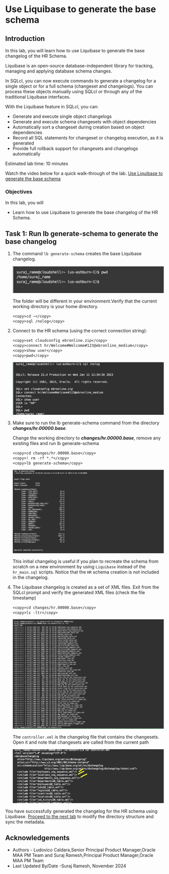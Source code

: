 # Use Liquibase to generate the base schema

## Introduction

In this lab, you will learn how to use Liquibase to generate the base changelog of the HR Schema.

Liquibase is an open-source database-independent library for tracking, managing and applying database schema changes.

In SQLcl, you can now execute commands to generate a changelog for a single object or for a full schema (changeset and changelogs). You can process these objects manually using SQLcl or through any of the traditional Liquibase interfaces.

With the Liquibase feature in SQLcl, you can:

- Generate and execute single object changelogs
- Generate and execute schema changesets with object dependencies
- Automatically sort a changeset during creation based on object dependencies
- Record all SQL statements for changeset or changelog execution, as it is generated
- Provide full rollback support for changesets and changelogs automatically

Estimated lab time: 10 minutes

Watch the video below for a quick walk-through of the lab.
[Use Liquibase to generate the base schema](videohub:1_lbqhg2em)

### Objectives

In this lab, you will

- Learn how to use Liquibase to generate the base changelog of the HR Schema.

## Task 1: Run lb generate-schema to generate the base changelog

1. The command `lb generate-schema` creates the base Liquibase changelog. 

    ![Cloud Shell home](images/cloudshell-home.png " ")

    The folder will be different in your environment.Verify that the current working directory is your home directory.

    ```text
    <copy>cd ~</copy>
    <copy>sql /nolog</copy>
    ```

2. Connect to the HR schema (using the correct connection string):

    ```text
    <copy>set cloudconfig ebronline.zip</copy>
    <copy>connect hr/Welcome#Welcome#123@ebronline_medium</copy>
    <copy>show user</copy>
    <copy>pwd</copy>
    ```

    ![sqlcl-hr](images/sqlcl-hr.png " ")

3. Make sure to run the lb generate-schema command from the directory ***changes/hr.00000.base***.

   Change the working directory to ***changes/hr.00000.base***, remove any existing files and run lb generate-schema

    ```text
    <copy>cd changes/hr.00000.base</copy>
    <copy>! rm -rf *.*</copy>
    <copy>lb generate-schema</copy>
    ```

    ![lb-genschema](images/lb-genschema.png " ")

    This initial changelog is useful if you plan to recreate the schema from scratch on a new environment by using `Liquibase`  instead of the `hr_main.sql` scripts.
    Notice that the `HR` schema creation is not included in the changelog.

4. The Liquibase changelog is created as a set of XML files. Exit from the SQLcl prompt and verify the generated XML files (check the file timestamp)

    ```text
    <copy>cd changes/hr.00000.base</copy>
    <copy>ls -ltr</copy>
    ```

    ![list schemaxml](images/list-schemaxml.png " ")

    The `controller.xml` is the changelog file that contains the changesets. Open it and note that changesets are called from the current path 

    ![controller Path](images/controller-path.png " ")

You have successfully generated the changelog for the HR schema using Liquibase. [Proceed to the next lab](#next) to modify the directory structure and sync the metadata.

## Acknowledgements

- Authors - Ludovico Caldara,Senior Principal Product Manager,Oracle MAA PM Team and Suraj Ramesh,Principal Product Manager,Oracle MAA PM Team
- Last Updated By/Date -Suraj Ramesh, November 2024